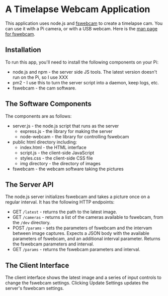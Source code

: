 # A Timelapse Webcam Application

This application uses node.js and [fswebcam](https://www.raspberrypi.org/documentation/usage/webcams/) to create a timelapse cam. You can use it with a Pi camera, or with a USB webcam. Here is the [man page for fswebcam](https://manpages.ubuntu.com/manpages/bionic/man1/fswebcam.1.html). 

## Installation
To run this app, you'll need to install the following components on your Pi:
* node.js and npm - the server side JS tools. The latest version doesn't run on the Pi, so I use XXX
* pm2 - I use this to turn the server script into a daemon, keep logs, etc. 
* fswebcam - the cam software. 

## The Software Components
The components are as follows:

* server.js - the node.js script that runs as the server
  * express.js - the library for making the server
  * node-webcam - the library for controlling fswebcam
* public html directory including:
  * index.html - the HTML interface
  * script.js - the client-side JavaScript
  * styles.css - the client-side CSS file
  * img directory - the directory of images
* fswebcam - the webcam software taking the pictures

## The Server API
The node.js server initializes fswebcam and takes a picture once on a regular interval. It has the following HTTP endpoints:

* GET `/latest` - returns the path to the latest image. 
* GET `/cameras` - returns a list of the cameras available to fswebcam, from the `/dev` directory. 
* POST `/params` - sets the parameters of fswebcam and the intervam between image captures. Expects a JSON body with the available parameters of fswebcam, and an additional interval parameter. Returns the fswebcam parameters and interval.
* GET `/params` - returns the fswebcam parameters and interval. 

## The Client Interface

The client interface shows the latest image and a series of input controls to change the fswebcam settings. Clicking Update Settings updates the server's fswebcam settings. 